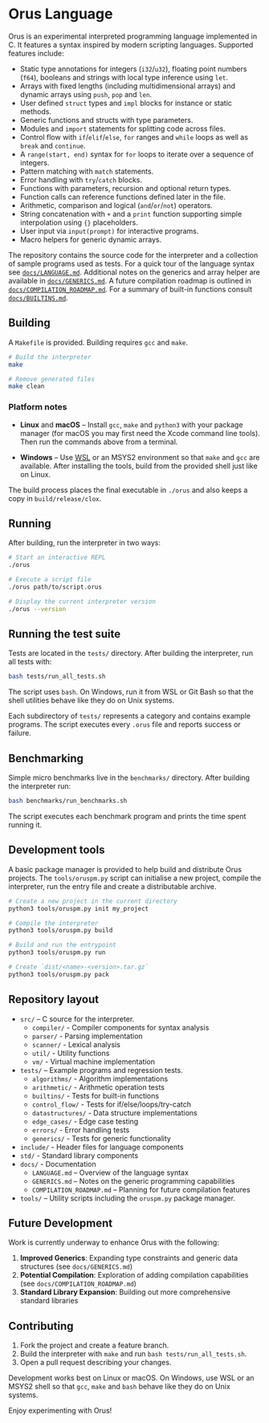 # Orus Language

Orus is an experimental interpreted programming language implemented in C. It
features a syntax inspired by modern scripting languages. Supported features
include:

- Static type annotations for integers (`i32`/`u32`), floating point numbers
  (`f64`), booleans and strings with local type inference using `let`.
- Arrays with fixed lengths (including multidimensional arrays) and
  dynamic arrays using `push`, `pop` and `len`.
- User defined `struct` types and `impl` blocks for instance or static methods.
- Generic functions and structs with type parameters.
- Modules and `import` statements for splitting code across files.
- Control flow with `if`/`elif`/`else`, `for` ranges and `while` loops as well
  as `break` and `continue`.
- A `range(start, end)` syntax for `for` loops to iterate over a sequence of
  integers.
- Pattern matching with `match` statements.
- Error handling with `try`/`catch` blocks.
- Functions with parameters, recursion and optional return types.
- Function calls can reference functions defined later in the file.
- Arithmetic, comparison and logical (`and`/`or`/`not`) operators.
- String concatenation with `+` and a `print` function supporting simple
  interpolation using `{}` placeholders.
- User input via `input(prompt)` for interactive programs.
- Macro helpers for generic dynamic arrays.

The repository contains the source code for the interpreter and a collection of sample programs used as tests. For a quick tour of the language syntax see [`docs/LANGUAGE.md`](docs/LANGUAGE.md). Additional notes on the generics and array helper are available in [`docs/GENERICS.md`](docs/GENERICS.md). A future compilation roadmap is outlined in [`docs/COMPILATION_ROADMAP.md`](docs/COMPILATION_ROADMAP.md). For a summary of built-in functions consult [`docs/BUILTINS.md`](docs/BUILTINS.md).

## Building

A `Makefile` is provided. Building requires `gcc` and `make`.

```sh
# Build the interpreter
make

# Remove generated files
make clean
```

### Platform notes

* **Linux** and **macOS** – Install `gcc`, `make` and `python3` with your
  package manager (for macOS you may first need the Xcode command line tools).
  Then run the commands above from a terminal.

* **Windows** – Use [WSL](https://learn.microsoft.com/windows/wsl/) or an MSYS2
  environment so that `make` and `gcc` are available. After installing the
  tools, build from the provided shell just like on Linux.


The build process places the final executable in `./orus` and also keeps a copy in `build/release/clox`.

## Running

After building, run the interpreter in two ways:

```sh
# Start an interactive REPL
./orus

# Execute a script file
./orus path/to/script.orus

# Display the current interpreter version
./orus --version
```

## Running the test suite

Tests are located in the `tests/` directory. After building the interpreter, run all tests with:

```sh
bash tests/run_all_tests.sh
```

The script uses `bash`. On Windows, run it from WSL or Git Bash so that the
shell utilities behave like they do on Unix systems.

Each subdirectory of `tests/` represents a category and contains example programs. The script executes every `.orus` file and reports success or failure.

## Benchmarking

Simple micro benchmarks live in the `benchmarks/` directory. After building the
interpreter run:

```sh
bash benchmarks/run_benchmarks.sh
```

The script executes each benchmark program and prints the time spent running it.

## Development tools

A basic package manager is provided to help build and distribute Orus
projects. The `tools/oruspm.py` script can initialise a new project,
compile the interpreter, run the entry file and create a distributable
archive.

```sh
# Create a new project in the current directory
python3 tools/oruspm.py init my_project

# Compile the interpreter
python3 tools/oruspm.py build

# Build and run the entrypoint
python3 tools/oruspm.py run

# Create `dist/<name>-<version>.tar.gz`
python3 tools/oruspm.py pack
```

## Repository layout

- `src/` – C source for the interpreter.
  - `compiler/` - Compiler components for syntax analysis
  - `parser/` - Parsing implementation
  - `scanner/` - Lexical analysis
  - `util/` - Utility functions
  - `vm/` - Virtual machine implementation
- `tests/` – Example programs and regression tests.
  - `algorithms/` - Algorithm implementations
  - `arithmetic/` - Arithmetic operation tests
  - `builtins/` - Tests for built-in functions
  - `control_flow/` - Tests for if/else/loops/try-catch
  - `datastructures/` - Data structure implementations
  - `edge_cases/` - Edge case testing
  - `errors/` - Error handling tests
  - `generics/` - Tests for generic functionality
- `include/` - Header files for language components
- `std/` - Standard library components
- `docs/` - Documentation
  - `LANGUAGE.md` – Overview of the language syntax
  - `GENERICS.md` – Notes on the generic programming capabilities
  - `COMPILATION_ROADMAP.md` – Planning for future compilation features
- `tools/` – Utility scripts including the `oruspm.py` package manager.

## Future Development

Work is currently underway to enhance Orus with the following:

1. **Improved Generics**: Expanding type constraints and generic data structures (see `docs/GENERICS.md`)
2. **Potential Compilation**: Exploration of adding compilation capabilities (see `docs/COMPILATION_ROADMAP.md`)
3. **Standard Library Expansion**: Building out more comprehensive standard libraries

## Contributing

1. Fork the project and create a feature branch.
2. Build the interpreter with `make` and run `bash tests/run_all_tests.sh`.
3. Open a pull request describing your changes.

Development works best on Linux or macOS. On Windows, use WSL or an MSYS2 shell
so that `gcc`, `make` and `bash` behave like they do on Unix systems.

Enjoy experimenting with Orus!
